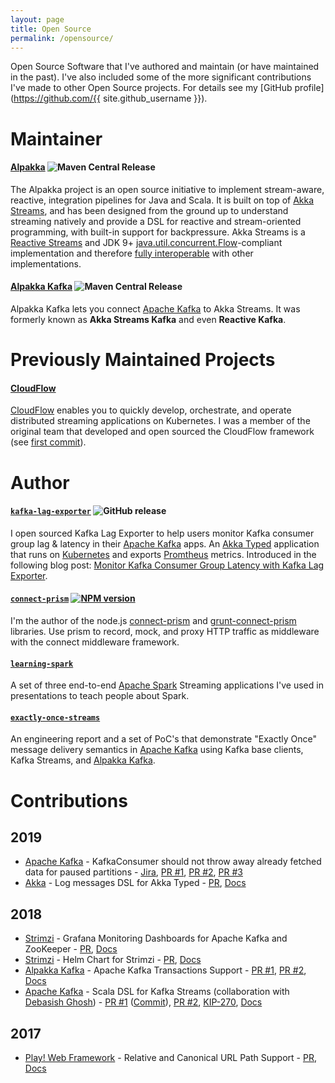```yaml
---
layout: page
title: Open Source
permalink: /opensource/
---
```


Open Source Software that I've authored and maintain (or have maintained in the past). I've also included some of the more significant contributions I've made to other Open Source projects. For details see my [GitHub profile](https://github.com/{{ site.github_username }}).

# Maintainer

#### [Alpakka](https://github.com/akka/alpakka/) ![Maven Central Release](https://maven-badges.herokuapp.com/maven-central/com.lightbend.akka/akka-stream-alpakka-file_2.12/badge.svg)

The Alpakka project is an open source initiative to implement stream-aware, reactive, integration pipelines for Java and Scala. It is built on top of [Akka Streams](https://doc.akka.io/docs/akka/current/stream/index.html), and has been designed from the ground up to understand streaming natively and provide a DSL for reactive and stream-oriented programming, with built-in support for backpressure. Akka Streams is a [Reactive Streams](http://www.reactive-streams.org/) and JDK 9+ [java.util.concurrent.Flow](https://docs.oracle.com/javase/10/docs/api/java/util/concurrent/Flow.html)-compliant implementation and therefore [fully interoperable](https://doc.akka.io/docs/akka/current/general/stream/stream-design.html#interoperation-with-other-reactive-streams-implementations) with other implementations.

#### [Alpakka Kafka](https://github.com/akka/alpakka-kafka/) ![Maven Central Release](https://maven-badges.herokuapp.com/maven-central/com.typesafe.akka/akka-stream-kafka_2.12/badge.svg)

Alpakka Kafka lets you connect [Apache Kafka](https://kafka.apache.org/) to Akka Streams. It was formerly known as **Akka Streams Kafka** and even **Reactive Kafka**.

# Previously Maintained Projects

#### [CloudFlow](https://github.com/lightbend/cloudflow)

[CloudFlow](https://cloudflow.io/) enables you to quickly develop, orchestrate, and operate distributed streaming applications on Kubernetes. I was a member of the original team that developed and open sourced the CloudFlow framework (see [first commit](https://github.com/lightbend/cloudflow/commit/6c8b9da3ad8ce160b25dac968ac020a2a4e26cc2)).

# Author

#### [`kafka-lag-exporter`](https://github.com/lightbend/kafka-lag-exporter) ![GitHub release](https://img.shields.io/github/release-pre/lightbend/kafka-lag-exporter.svg)

I open sourced Kafka Lag Exporter to help users monitor Kafka consumer group lag & latency in their [Apache Kafka](https://kafka.apache.org/) apps. An [Akka Typed](https://doc.akka.io/docs/akka/current/typed/index.html) application that runs on [Kubernetes](https://kubernetes.io/) and exports [Promtheus](https://prometheus.io/) metrics. Introduced in the following blog post: [Monitor Kafka Consumer Group Latency with Kafka Lag Exporter](https://www.lightbend.com/blog/monitor-kafka-consumer-group-latency-with-kafka-lag-exporter).

#### [`connect-prism`](https://github.com/seglo/connect-prism) [![NPM version](https://badge.fury.io/js/connect-prism.svg)](http://badge.fury.io/js/connect-prism)

I'm the author of the node.js [connect-prism](https://github.com/seglo/connect-prism) and [grunt-connect-prism](https://github.com/seglo/grunt-connect-prism) libraries.  Use prism to record, mock, and proxy HTTP traffic as middleware with the connect middleware framework.

#### [`learning-spark`](https://github.com/seglo/learning-spark)

A set of three end-to-end [Apache Spark](https://spark.apache.org/) Streaming applications I've used in presentations to teach people about Spark.

#### [`exactly-once-streams`](https://github.com/seglo/exactly-once-streams)

An engineering report and a set of PoC's that demonstrate "Exactly Once" message delivery semantics in [Apache Kafka](https://kafka.apache.org/) using Kafka base clients, Kafka Streams, and [Alpakka Kafka](https://doc.akka.io/docs/alpakka-kafka/current/home.html).

# Contributions

## 2019

* [Apache Kafka](https://kafka.apache.org/) - KafkaConsumer should not throw away already fetched data for paused partitions - [Jira](https://issues.apache.org/jira/browse/KAFKA-7548), [PR #1](https://github.com/apache/kafka/pull/6988), [PR #2](https://github.com/apache/kafka/pull/7221), [PR #3](https://github.com/apache/kafka/pull/7228)
* [Akka](https://github.com/akka/akka/) - Log messages DSL for Akka Typed - [PR](https://github.com/akka/akka/pull/26238), [Docs](https://doc.akka.io/api/akka/current/akka/actor/typed/scaladsl/Behaviors$.html#logMessages[T](logOptions:akka.actor.typed.LogOptions,behavior:akka.actor.typed.Behavior[T]):akka.actor.typed.Behavior[T])

## 2018

* [Strimzi](https://strimzi.io/) - Grafana Monitoring Dashboards for Apache Kafka and ZooKeeper - [PR](https://github.com/strimzi/strimzi-kafka-operator/pull/877), [Docs](https://strimzi.io/docs/master/#metrics-str)
* [Strimzi](https://strimzi.io/) - Helm Chart for Strimzi - [PR](https://github.com/strimzi/strimzi-kafka-operator/pull/565), [Docs](https://strimzi.io/docs/master/#deploying-cluster-operator-helm-chart-str)
* [Alpakka Kafka](https://doc.akka.io/docs/alpakka-kafka/current/home.html) - Apache Kafka Transactions Support - [PR #1](https://github.com/akka/alpakka-kafka/pull/420), [PR #2](https://github.com/akka/alpakka-kafka/pull/481), [Docs](https://doc.akka.io/docs/akka-stream-kafka/current/transactions.html)
* [Apache Kafka](https://kafka.apache.org/) - Scala DSL for Kafka Streams (collaboration with [Debasish Ghosh](https://twitter.com/debasishg)) - [PR #1](https://github.com/apache/kafka/pull/4756) ([Commit](https://github.com/apache/kafka/commit/345abf7ff440a178c8ebd008c64bb933c8d711ad)), [PR #2](https://github.com/apache/kafka/pull/4949), [KIP-270](https://cwiki.apache.org/confluence/display/KAFKA/KIP-270+-+A+Scala+Wrapper+Library+for+Kafka+Streams), [Docs](https://kafka.apache.org/22/documentation/streams/developer-guide/dsl-api.html#scala-dsl)

## 2017

* [Play! Web Framework](https://www.playframework.com/) - Relative and Canonical URL Path Support - [PR](https://github.com/playframework/playframework/pull/7839), [Docs](https://www.playframework.com/documentation/2.6.x/ScalaRouting#Relative-routes)
